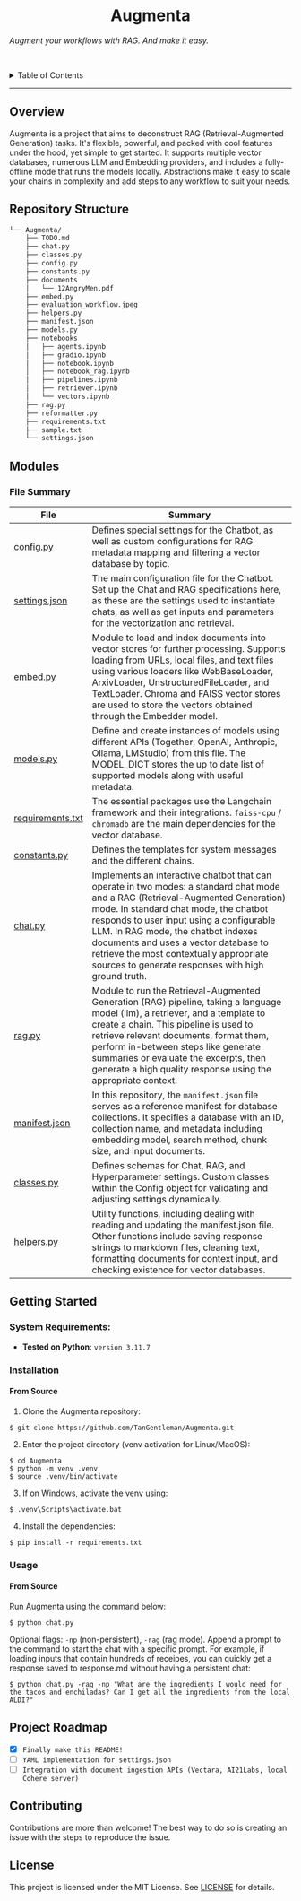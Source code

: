 <p align="center">
    <h1 align="center">Augmenta</h1>
    <em>Augment your workflows with RAG. And make it easy.</em>
</p>

<br><!-- TABLE OF CONTENTS -->
<details>
  <summary>Table of Contents</summary><br>

- [Overview](#overview)
- [Features](#features)
- [Repository Structure](#repository-structure)
- [Modules](#modules)
- [Getting Started](#getting-started)
  - [Installation](#installation)
  - [Usage](#usage)
- [Project Roadmap](#project-roadmap)
- [Contributing](#contributing)
- [License](#license)
</details>
<hr>

## Overview

Augmenta is a project that aims to deconstruct RAG (Retrieval-Augmented Generation) tasks. It's flexible, powerful, and packed with cool features under the hood, yet simple to get started. It supports multiple vector databases, numerous LLM and Embedding providers, and includes a fully-offline mode that runs the models locally. Abstractions make it easy to scale your chains in complexity and add steps to any workflow to suit your needs.

## Repository Structure

```sh
└── Augmenta/
    ├── TODO.md
    ├── chat.py
    ├── classes.py
    ├── config.py
    ├── constants.py
    ├── documents
    │   └── 12AngryMen.pdf
    ├── embed.py
    ├── evaluation_workflow.jpeg
    ├── helpers.py
    ├── manifest.json
    ├── models.py
    ├── notebooks
    │   ├── agents.ipynb
    │   ├── gradio.ipynb
    │   ├── notebook.ipynb
    │   ├── notebook_rag.ipynb
    │   ├── pipelines.ipynb
    │   ├── retriever.ipynb
    │   └── vectors.ipynb
    ├── rag.py
    ├── reformatter.py
    ├── requirements.txt
    ├── sample.txt
    └── settings.json
```

## Modules

### File Summary

| File | Summary |
| --- | --- |
| [config.py](config.py) | Defines special settings for the Chatbot, as well as custom configurations for RAG metadata mapping and filtering a vector database by topic. |
| [settings.json](settings.json) | The main configuration file for the Chatbot. Set up the Chat and RAG specifications here, as these are the settings used to instantiate chats, as well as get inputs and parameters for the vectorization and retrieval. |
| [embed.py](embed.py) | Module to load and index documents into vector stores for further processing. Supports loading from URLs, local files, and text files using various loaders like WebBaseLoader, ArxivLoader, UnstructuredFileLoader, and TextLoader. Chroma and FAISS vector stores are used to store the vectors obtained through the Embedder model. |
| [models.py](models.py) | Define and create instances of models using different APIs (Together, OpenAI, Anthropic, Ollama, LMStudio) from this file. The MODEL_DICT stores the up to date list of supported models along with useful metadata. |
| [requirements.txt](requirements.txt) | The essential packages use the Langchain framework and their integrations. `faiss-cpu` / `chromadb` are the main dependencies for the vector database. |
| [constants.py](constants.py) | Defines the templates for system messages and the different chains. |
| [chat.py](chat.py) | Implements an interactive chatbot that can operate in two modes: a standard chat mode and a RAG (Retrieval-Augmented Generation) mode. In standard chat mode, the chatbot responds to user input using a configurable LLM. In RAG mode, the chatbot indexes documents and uses a vector database to retrieve the most contextually appropriate sources to generate responses with high ground truth. |
| [rag.py](rag.py) | Module to run the Retrieval-Augmented Generation (RAG) pipeline, taking a language model (llm), a retriever, and a template to create a chain. This pipeline is used to retrieve relevant documents, format them, perform in-between steps like generate summaries or evaluate the excerpts, then generate a high quality response using the appropriate context. |
| [manifest.json](manifest.json) | In this repository, the `manifest.json` file serves as a reference manifest for database collections. It specifies a database with an ID, collection name, and metadata including embedding model, search method, chunk size, and input documents. |
| [classes.py](classes.py) | Defines schemas for Chat, RAG, and Hyperparameter settings. Custom classes within the Config object for validating and adjusting settings dynamically. |
| [helpers.py](helpers.py) | Utility functions, including dealing with reading and updating the manifest.json file. Other functions include saving response strings to markdown files, cleaning text, formatting documents for context input, and checking existence for vector databases. |

## Getting Started

### System Requirements:

* **Tested on Python**: `version 3.11.7`

### Installation

#### From Source

1. Clone the Augmenta repository:
```console
$ git clone https://github.com/TanGentleman/Augmenta.git
```
2. Enter the project directory (venv activation for Linux/MacOS):
```console
$ cd Augmenta
$ python -m venv .venv
$ source .venv/bin/activate
```
3. If on Windows, activate the venv using:
```console
$ .venv\Scripts\activate.bat
```
4. Install the dependencies:
```console
$ pip install -r requirements.txt
```

### Usage

#### From Source

Run Augmenta using the command below:
```console
$ python chat.py
```
Optional flags: `-np` (non-persistent), `-rag` (rag mode). Append a prompt to the command to start the chat with a specific prompt. For example, if loading inputs that contain hundreds of receipes, you can quickly get a response saved to response.md without having a persistent chat:
```console
$ python chat.py -rag -np "What are the ingredients I would need for the tacos and enchiladas? Can I get all the ingredients from the local ALDI?"
```

## Project Roadmap

- [X] `Finally make this README!`
- [ ] `YAML implementation for settings.json`
- [ ] `Integration with document ingestion APIs (Vectara, AI21Labs, local Cohere server)`

## Contributing

Contributions are more than welcome! The best way to do so is creating an issue with the steps to reproduce the issue.

## License

This project is licensed under the MIT License. See [LICENSE](LICENSE) for details.
